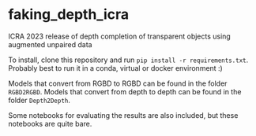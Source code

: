 # faking_depth_icra
ICRA 2023 release of depth completion of transparent objects using augmented unpaired data

To install, clone this repository and run `pip install -r requirements.txt`. Probably best to run it in a conda, virtual or docker environment :)

Models that convert from RGBD to RGBD can be found in the folder `RGBD2RGBD`. Models that convert from depth to depth can be found in the folder `Depth2Depth`.

Some notebooks for evaluating the results are also included, but these notebooks are quite bare.
